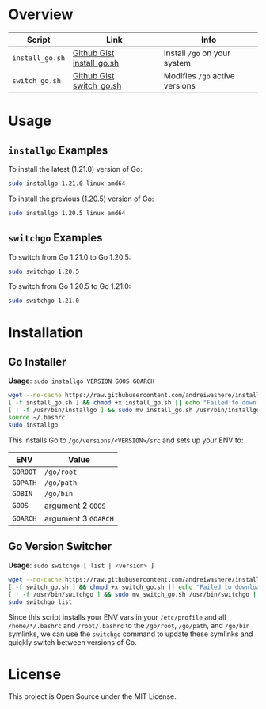 # Overview

| Script | Link | Info |
|--------|------|------|
| `install_go.sh` | [Github Gist install_go.sh](https://raw.githubusercontent.com/andreiwashere/install-go/main/install_go.sh) | Install `/go` on your system |
| `switch_go.sh` | [Github Gist switch_go.sh](https://raw.githubusercontent.com/andreiwashere/install-go/main/switch_go.sh) | Modifies `/go` active versions |


# Usage

## `installgo` Examples

To install the latest (1.21.0) version of Go: 

```bash
sudo installgo 1.21.0 linux amd64
```

To install the previous (1.20.5) version of Go: 

```bash
sudo installgo 1.20.5 linux amd64
```

## `switchgo` Examples

To switch from Go 1.21.0 to Go 1.20.5:

```bash
sudo switchgo 1.20.5
```

To switch from Go 1.20.5 to Go 1.21.0:

 ```bash
 sudo switchgo 1.21.0
 ```

# Installation 

## Go Installer

**Usage**: `sudo installgo VERSION GOOS GOARCH`

```bash
wget --no-cache https://raw.githubusercontent.com/andreiwashere/install-go/main/install_go.sh < /dev/null > /dev/null 2>&1
[ -f install_go.sh ] && chmod +x install_go.sh || echo "Failed to download install_go.sh"
[ ! -f /usr/bin/installgo ] && sudo mv install_go.sh /usr/bin/installgo || echo "Already installed!"
source ~/.bashrc
sudo installgo
```

This installs Go to `/go/versions/<VERSION>/src` and sets up your ENV to: 

| ENV | Value | 
|-----|-------|
| `GOROOT` | `/go/root` |
| `GOPATH` | `/go/path` |
| `GOBIN` | `/go/bin` |
| `GOOS` | argument 2 `GOOS` |
| `GOARCH` | argument 3 `GOARCH` |

## Go Version Switcher

**Usage**: `sudo switchgo [ list | <version> ]`

```bash
wget --no-cache https://raw.githubusercontent.com/andreiwashere/install-go/main/switch_go.sh < /dev/null > /dev/null 2>&1
[ -f switch_go.sh ] && chmod +x switch_go.sh || echo "Failed to download switch_go.sh"
[ ! -f /usr/bin/switchgo ] && sudo mv switch_go.sh /usr/bin/switchgo || echo "Already installed!"
sudo switchgo list
```

Since this script installs your ENV vars in your `/etc/profile` and all `/home/*/.bashrc` and `/root/.bashrc` to the `/go/root`, `/go/path`, and `/go/bin` symlinks, we can use the `switchgo` command to update these symlinks and quickly switch between versions of Go.

# License

This project is Open Source under the MIT License.
